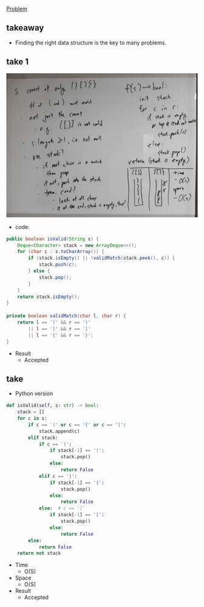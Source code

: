 [Problem](https://leetcode.com/problems/valid-parentheses/)

## takeaway
- Finding the right data structure is the key to many problems.

## take 1
![](img-1.jpg)
- code:
```java
public boolean isValid(String s) {
    Deque<Character> stack = new ArrayDeque<>();
    for (char c : s.toCharArray()) {
        if (stack.isEmpty() || !validMatch(stack.peek(), c)) {
            stack.push(c);
        } else {
            stack.pop();
        }
    }
    return stack.isEmpty();
}

private boolean validMatch(char l, char r) {
    return l == '(' && r == ')'
        || l == '[' && r == ']'
        || l == '{' && r == '}';
}
```
- Result
    - Accepted

## take
- Python version
```python
def isValid(self, s: str) -> bool:
    stack = []
    for c in s:
        if c == '(' or c == '{' or c == '[':
            stack.append(c)
        elif stack:
            if c == ')':
                if stack[-1] == '(':
                    stack.pop()
                else:
                    return False
            elif c == '}':
                if stack[-1] == '{':
                    stack.pop()
                else:
                    return False
            else:  # c == ']'
                if stack[-1] == '[':
                    stack.pop()
                else:
                    return False
        else:
            return False
    return not stack
```
- Time
    - O(S)
- Space
    - O(S)
- Result
    - Accepted

